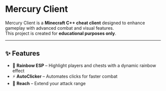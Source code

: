 # Mercury Client

Mercury Client is a **Minecraft C++ cheat client** designed to enhance gameplay with advanced combat and visual features.  
This project is created for **educational purposes only**.

---

## ✨ Features
- 🌈 **Rainbow ESP** – Highlight players and chests with a dynamic rainbow effect  
- ⚡ **AutoClicker** – Automates clicks for faster combat  
- 📏 **Reach** – Extend your attack range  
